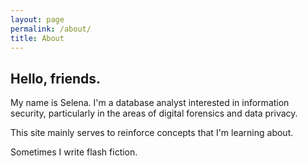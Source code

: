 ```yaml
---
layout: page
permalink: /about/
title: About
---
```


## Hello, friends.

My name is Selena. I'm a database analyst interested in information security, particularly in the areas of digital forensics and data privacy.

This site mainly serves to reinforce concepts that I'm learning about.

Sometimes I write flash fiction.
